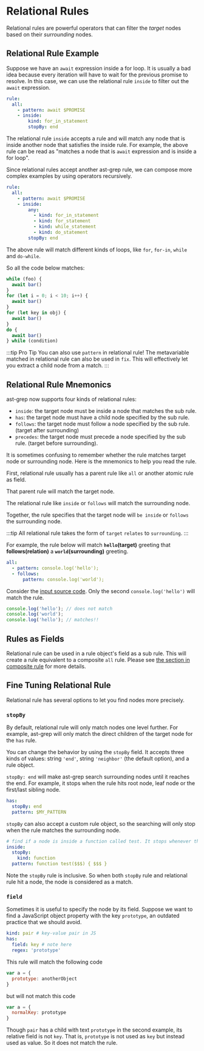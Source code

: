 # Relational Rules

Relational rules are powerful operators that can filter the _target_ nodes based on their _surrounding_ nodes.

## Relational Rule Example

Suppose we have an `await` expression inside a for loop. It is usually a bad idea because every iteration will have to wait for the previous promise to resolve.
In this case, we can use the relational rule `inside` to filter out the `await` expression.


```yaml
rule:
  all:
    - pattern: await $PROMISE
    - inside:
        kind: for_in_statement
        stopBy: end
```
The relational rule `inside` accepts a rule and will match any node that is inside another node that satisfies the inside rule.
For example, the above rule can be read as "matches a node that is `await` expression and is inside a for loop".

Since relational rules accept another ast-grep rule, we can compose more complex examples by using operators recursively.

```yaml
rule:
  all:
    - pattern: await $PROMISE
    - inside:
        any:
          - kind: for_in_statement
          - kind: for_statement
          - kind: while_statement
          - kind: do_statement
        stopBy: end
```

The above rule will match different kinds of loops, like `for`, `for-in`, `while` and `do-while`.

So all the code below matches:

```js
while (foo) {
  await bar()
}
for (let i = 0; i < 10; i++) {
  await bar()
}
for (let key in obj) {
  await bar()
}
do {
  await bar()
} while (condition)
```

:::tip Pro Tip
You can also use `pattern` in relational rule! The metavariable matched in relational rule can also be used in `fix`.
This will effectively let you extract a child node from a match.
:::

## Relational Rule Mnemonics

ast-grep now supports four kinds of relational rules:

* `inside`: the target node must be inside a node that matches the sub rule.
* `has`: the target node must have a child node specified by the sub rule.
* `follows`: the target node must follow a node specified by the sub rule. (target after surrounding)
* `precedes`: the target node must precede a node specified by the sub rule. (target before surrounding).

It is sometimes confusing to remember whether the rule matches target node or surrounding node. Here is the mnemonics to help you read the rule.

First, relational rule usually has a parent rule like `all` or another atomic rule as field.

That parent rule will match the target node.

The relational rule like `inside` or `follows` will match the surrounding node.

Together, the rule specifies that the target node will `be inside` or `follows` the surrounding node.

:::tip
 All relational rule takes the form of `target` `relates` to `surrounding`.
:::

For example, the rule below will match **`hello`(target)** greeting that **follows(relation)** a **`world`(surrounding)** greeting.

```yaml
all:
  - pattern: console.log('hello');
  - follows:
      pattern: console.log('world');
```

Consider the [input source code](/playground.html#eyJtb2RlIjoiQ29uZmlnIiwibGFuZyI6ImphdmFzY3JpcHQiLCJxdWVyeSI6ImNvbnNvbGUubG9nKCRNQVRDSCkiLCJjb25maWciOiJydWxlOlxuICBhbGw6XG4gICAgLSBwYXR0ZXJuOiBjb25zb2xlLmxvZygnaGVsbG8nKTtcbiAgICAtIGZvbGxvd3M6XG4gICAgICAgIHBhdHRlcm46IGNvbnNvbGUubG9nKCd3b3JsZCcpOyIsInNvdXJjZSI6ImNvbnNvbGUubG9nKCdoZWxsbycpOyAvLyBkb2VzIG5vdCBtYXRjaFxuY29uc29sZS5sb2coJ3dvcmxkJyk7XG5jb25zb2xlLmxvZygnaGVsbG8nKTsgLy8gbWF0Y2hlcyEhIn0=). Only the second `console.log('hello')` will match the rule.
```javascript
console.log('hello'); // does not match
console.log('world');
console.log('hello'); // matches!!
```

## Rules as Fields
Relational rule can be used in a rule object's field as a sub rule. This will create a rule equivalent to a composite `all` rule.
Please see [the section in composite rule](/guide/rule-config/composite-rule.html#combine-different-rules-as-fields) for more details.

## Fine Tuning Relational Rule

Relational rule has several options to let you find nodes more precisely.

### `stopBy`
By default, relational rule will only match nodes one level further. For example, ast-grep will only match the direct children of the target node for the `has` rule.

You can change the behavior by using the `stopBy` field. It accepts three kinds of values: string `'end'`, string `'neighbor'` (the default option), and a rule object.

`stopBy: end` will make ast-grep search surrounding nodes until it reaches the end. For example, it stops when the rule hits root node, leaf node or the first/last sibling node.

```yaml
has:
  stopBy: end
  pattern: $MY_PATTERN
```

`stopBy` can also accept a custom rule object, so the searching will only stop when the rule matches the surrounding node.

```yaml
# find if a node is inside a function called test. It stops whenever the ancestor node is a function.
inside:
  stopBy:
    kind: function
  pattern: function test($$$) { $$$ }
```

Note the `stopBy` rule is inclusive. So when both `stopBy` rule and relational rule hit a node, the node is considered as a match.

### `field`
Sometimes it is useful to specify the node by its field. Suppose we want to find a JavaScript object property with the key `prototype`, an outdated practice that we should avoid.

```yaml
kind: pair # key-value pair in JS
has:
  field: key # note here
  regex: 'prototype'
```

This rule will match the following code
```js
var a = {
  prototype: anotherObject
}
```
but will not match this code
```js
var a = {
  normalKey: prototype
}
```
Though `pair` has a child with text `prototype` in the second example, its relative field is not `key`. That is, `prototype` is not used as `key` but instead used as value. So it does not match the rule.
